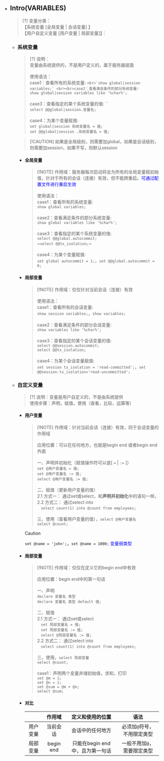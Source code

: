 * ## Intro(VARIABLES)

    > [?] 变量分类：
    <br>【系统变量 [全局变量 | 会话变量] 】
    <br>【用户自定义变量 [用户变量 | 局部变量]】：

    + ### 系统变量

        > [?] 说明：
        <br>变量由系统提供的，不是用户定义的，属于服务器层面
        <br><br>使用语法：
        <br>case1：查看所有的系统变量: ``
        <br>`show global|session variables;`
        <br><br>case2：查看满足条件的部分系统变量: ``
        <br>`show global|session variables like '%char%';`
        <br><br>case3：查看指定的某个系统变量的值: ``
        <br>`select @@global|session.变量名;`
        <br><br>case4：为某个变量赋值: 
        <br>`set global|session 系统变量名 = 值;`
        <br>`set @@global|session .系统变量名 = 值;`

        > [!CAUTION] 如果是全局级别，则需要加global，如果是会话级别，则需要加session，如果不写，则默认session

        - #### 全局变量

            > [!NOTE] 作用域：服务器每次启动将会为所有的全局变量赋初始值，针对于所有的会话（连接）有效，但不能跨重启。<span style='color: blue'>可通过配置文件进行重启生效</span>
            <br><br>使用语法：
            <br>case1：查看所有的系统变量:
            <br>`show global variables;`
            <br><br>case2：查看满足条件的部分系统变量:
            <br>`show global variables like '%char%';`
            <br><br>case3：查看指定的某个系统变量的值:
            <br>`select @@global.autocommit;`
            <br>~`select @@tx_isolation;`~
            <br><br>case4：为某个变量赋值:
            <br>`set global autocommit = 1;`，`set @@global.autocommit = 0;`

        - #### 局部变量

            > [!NOTE] 作用域：仅仅针对当前会话（连接）有效
            <br><br>使用语法：
            <br>case1：查看所有的会话变量:
            <br>`show session variables;`，`show variables;`
            <br><br>case2：查看满足条件的部分会话变量:
            <br>`show variables like '%char%';`
            <br><br>case3：查看指定的某个会话变量的值:
            <br>`select @@session.autocommit;`
            <br>`select @@tx_isolation;`
            <br><br>case4：为某个会话变量赋值:
            <br>`set session tx_isolation = 'read-committed';`，`set @@session.tx_isolation='read-uncommitted';`

    + ### 自定义变量

        > [?] 说明：变量是用户自定义的，不是由系统提供
        <br>使用步骤：声明，赋值，使用（查看，比较，运算等）
        
        - #### 用户变量

            > [!NOTE] 作用域：针对当前会话（连接）有效，同于会话变量的作用域
            <br><br>应用位置：可以在任何地方，也就是begin end 或者begin end外面
            <br><br>一、声明并初始化（赋值操作符可以是[ `=` | `:=` ]）
            <br>`set @用户变量名 = 值;`
            <br>`set @用户变量名 := 值;`
            <br>`select @用户变量名 := 值;`
            <br><br>二、赋值（更新用户变量的值）
            <br>2.1 方式一： 通过set或select，和**声明并初始化**中的语句一样。
            <br>2.2 方式二： 通过select into
            <br>&nbsp;&nbsp;&nbsp;`select count(1) into @count from employees;`
            <br><br>三、使用（查看用户变量的值），`select @用户变量名`
            <br>`select @count;`

            > [!CAUTION] 
            `set @name = 'john';`，`set @name = 1000;` <span style='color: blue'>变量弱类型</span>
            
        - #### 局部变量

            > [!NOTE] 作用域：仅仅在定义它的begin end中有效
            <br><br>应用位置：begin end中的第一句话
            <br><br>一、声明
            <br>`declare 变量名 类型`
            <br>`declare 变量名 类型 default 值;`
            <br><br>二、赋值
            <br>2.1 方式一： 通过set或select
            <br>&nbsp;&nbsp;&nbsp;`set 局部变量名 = 值;`
            <br>&nbsp;&nbsp;&nbsp;`set 局部变量名 := 值;`
            <br>&nbsp;&nbsp;&nbsp;`select @局部变量名 := 值;`
            <br>2.2 方式二： 通过select into
            <br>&nbsp;&nbsp;&nbsp;`select count(1) into @count from employees;`
            <br><br>三、使用，`select 局部变量`
            <br>`select @count;`
            <br><br>case1：声明两个变量并储初始值，求和，打印
            <br>`set @m = 1;`
            <br>`set @n = 2;`
            <br>`set @sum = @m + @n;`
            <br>`select @sum;`

        - #### 对比

            |   | 作用域 | 定义和使用的位置 | 语法 |
            | :--: | :--: | :--: | :--: |
            | 用户变量 | 当前会话 | 会话中的任何地方 | 必须加`@`符号，不用限定类型 |
            | 局部变量 | begin end | 只能在begin end中，且为第一句话 | 一般不用加`@`，需要限定类型 |